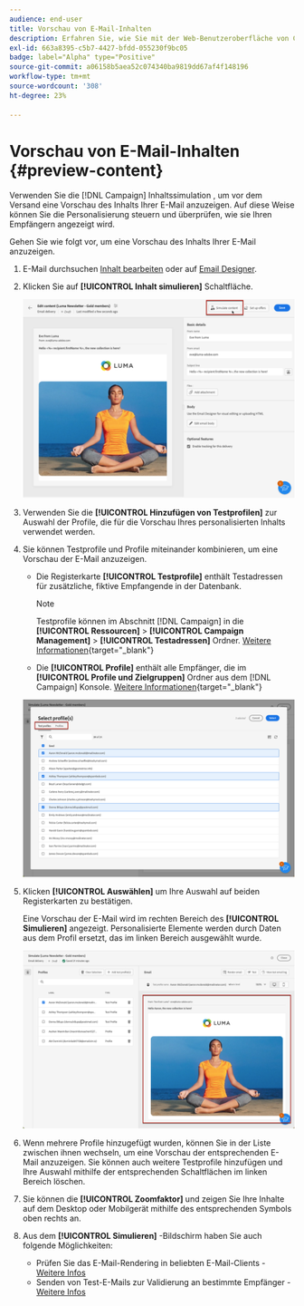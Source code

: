```yaml
---
audience: end-user
title: Vorschau von E-Mail-Inhalten
description: Erfahren Sie, wie Sie mit der Web-Benutzeroberfläche von Campaign eine Vorschau Ihres E-Mail-Inhalts anzeigen können.
exl-id: 663a8395-c5b7-4427-bfdd-055230f9bc05
badge: label="Alpha" type="Positive"
source-git-commit: a06158b5aea52c074340ba9819dd67af4f148196
workflow-type: tm+mt
source-wordcount: '308'
ht-degree: 23%

---
```



# Vorschau von E-Mail-Inhalten {#preview-content}

Verwenden Sie die [!DNL Campaign] Inhaltssimulation , um vor dem Versand eine Vorschau des Inhalts Ihrer E-Mail anzuzeigen. Auf diese Weise können Sie die Personalisierung steuern und überprüfen, wie sie Ihren Empfängern angezeigt wird.

Gehen Sie wie folgt vor, um eine Vorschau des Inhalts Ihrer E-Mail anzuzeigen.

1. E-Mail durchsuchen [Inhalt bearbeiten](../content/edit-content.md) oder auf [Email Designer](../content/get-started-email-designer.md).

1. Klicken Sie auf **[!UICONTROL Inhalt simulieren]** Schaltfläche.

   ![](assets/simulate-button.png)

1. Verwenden Sie die **[!UICONTROL Hinzufügen von Testprofilen]** zur Auswahl der Profile, die für die Vorschau Ihres personalisierten Inhalts verwendet werden.

1. Sie können Testprofile und Profile miteinander kombinieren, um eine Vorschau der E-Mail anzuzeigen.

   * Die Registerkarte **[!UICONTROL Testprofile]** enthält Testadressen für zusätzliche, fiktive Empfangende in der Datenbank.

      >[!NOTE]
      >
      >Testprofile können im Abschnitt [!DNL Campaign] in die **[!UICONTROL Ressourcen]** > **[!UICONTROL Campaign Management]** > **[!UICONTROL Testadressen]** Ordner. [Weitere Informationen](https://experienceleague.adobe.com/docs/campaign-classic/using/sending-messages/using-seed-addresses/creating-seed-addresses.html){target="_blank"}

   * Die **[!UICONTROL Profile]** enthält alle Empfänger, die im **[!UICONTROL Profile und Zielgruppen]** Ordner aus dem [!DNL Campaign] Konsole. [Weitere Informationen](https://experienceleague.adobe.com/docs/campaign/campaign-v8/audience/view-profiles.html){target="_blank"}

   ![](assets/simulate-select-profiles.png)

1. Klicken **[!UICONTROL Auswählen]** um Ihre Auswahl auf beiden Registerkarten zu bestätigen.

   Eine Vorschau der E-Mail wird im rechten Bereich des **[!UICONTROL Simulieren]** angezeigt. Personalisierte Elemente werden durch Daten aus dem Profil ersetzt, das im linken Bereich ausgewählt wurde.

   ![](assets/simulate-preview.png)

1. Wenn mehrere Profile hinzugefügt wurden, können Sie in der Liste zwischen ihnen wechseln, um eine Vorschau der entsprechenden E-Mail anzuzeigen. Sie können auch weitere Testprofile hinzufügen und Ihre Auswahl mithilfe der entsprechenden Schaltflächen im linken Bereich löschen.

1. Sie können die **[!UICONTROL Zoomfaktor]** und zeigen Sie Ihre Inhalte auf dem Desktop oder Mobilgerät mithilfe des entsprechenden Symbols oben rechts an.

1. Aus dem **[!UICONTROL Simulieren]** -Bildschirm haben Sie auch folgende Möglichkeiten:
   * Prüfen Sie das E-Mail-Rendering in beliebten E-Mail-Clients - [Weitere Infos](email-rendering.md)
   * Senden von Test-E-Mails zur Validierung an bestimmte Empfänger - [Weitere Infos](proofs.md)



